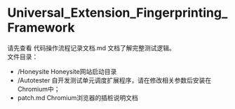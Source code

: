 # Universal_Extension_Fingerprinting_Framework
请先查看 代码操作流程记录文档.md 文档了解完整测试逻辑。<br/>
文件目录：
+ /Honeysite Honeysite网站启动目录
+ /Autotester 自开发测试单元调度扩展程序，请在修改相关参数后安装在Chromium中；
+ patch.md Chromium浏览器的插桩说明文档
